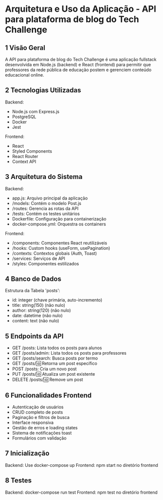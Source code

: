 # Arquitetura e Uso da Aplicação - API para plataforma de blog do Tech Challenge

## 1 Visão Geral
A API para plataforma de blog do Tech Challenge é uma aplicação fullstack desenvolvida em Node.js (backend) e React (frontend) para permitir que professores da rede pública de educação postem e gerenciem conteúdo educacional online.

## 2 Tecnologias Utilizadas

Backend:
- Node.js com Express.js
- PostgreSQL
- Docker
- Jest

Frontend:
- React
- Styled Components
- React Router
- Context API

## 3 Arquitetura do Sistema

Backend:
- app.js: Arquivo principal da aplicação
- /models: Contém o modelo Post.js
- /routes: Gerencia as rotas da API
- /tests: Contém os testes unitários
- Dockerfile: Configuração para containerização
- docker-compose.yml: Orquestra os containers

Frontend:
- /components: Componentes React reutilizáveis
- /hooks: Custom hooks (useForm, usePagination)
- /contexts: Contextos globais (Auth, Toast)
- /services: Serviços de API
- /styles: Componentes estilizados

## 4 Banco de Dados
Estrutura da Tabela 'posts':
- id: integer (chave primária, auto-incremento)
- title: string(150) (não nulo)
- author: string(120) (não nulo)
- date: datetime (não nulo)
- content: text (não nulo)

## 5 Endpoints da API
- GET /posts: Lista todos os posts para alunos
- GET /posts/admin: Lista todos os posts para professores
- GET /posts/search: Busca posts por termo
- GET /posts/:id: Retorna um post específico
- POST /posts: Cria um novo post
- PUT /posts/:id: Atualiza um post existente
- DELETE /posts/:id: Remove um post

## 6 Funcionalidades Frontend
- Autenticação de usuários
- CRUD completo de posts
- Paginação e filtros de busca
- Interface responsiva
- Gestão de erros e loading states
- Sistema de notificações toast
- Formulários com validação

## 7 Inicialização
Backend: Use docker-compose up
Frontend: npm start no diretório frontend

## 8 Testes
Backend: docker-compose run test
Frontend: npm test no diretório frontend
